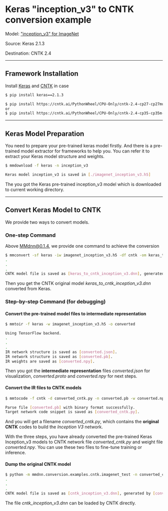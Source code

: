 # Keras "inception_v3" to CNTK conversion example

Model: ["inception_v3" for ImageNet](https://github.com/fchollet/deep-learning-models)

Source: Keras 2.1.3

Destination: CNTK 2.4

---

## Framework Installation

Install [Keras](https://keras.io/#installation) and [CNTK](https://docs.microsoft.com/en-us/cognitive-toolkit/Setup-CNTK-on-your-machine) in case

```bash
$ pip install keras==2.1.3

$ pip install https://cntk.ai/PythonWheel/CPU-Only/cntk-2.4-cp27-cp27mu-linux_x86_64.whl
or
$ pip install https://cntk.ai/PythonWheel/CPU-Only/cntk-2.4-cp35-cp35m-linux_x86_64.whl
```

---

## Keras Model Preparation

You need to prepare your pre-trained keras model firstly. And there is a pre-trained model extractor for frameworks to help you. You can refer it to extract your Keras model structure and weights.

```bash
$ mmdownload -f keras -n inception_v3

Keras model inception_v3 is saved in [./imagenet_inception_v3.h5]
```

The you got the Keras pre-trained inception_v3 model which is downloaded to current working directory.

---

## Convert Keras Model to CNTK

We provide two ways to convert models.

### **One-step Command**

Above MMdnn@0.1.4, we provide one command to achieve the conversion

```bash
$ mmconvert -sf keras -iw imagenet_inception_v3.h5 -df cntk -om keras_to_cntk_inception_v3.dnn
.
.
.
CNTK model file is saved as [keras_to_cntk_inception_v3.dnn], generated by [2c33f7f278cb46be992f50226fcfdb5d.py] and [2c33f7f278cb46be992f50226fcfdb5d.npy].
```

Then you get the CNTK original model *keras_to_cntk_inception_v3.dnn* converted from Keras.

### **Step-by-step Command (for debugging)**

#### Convert the pre-trained model files to intermediate representation

```bash
$ mmtoir -f keras -w imagenet_inception_v3.h5 -o converted

Using TensorFlow backend.
.
.
.
IR network structure is saved as [converted.json].
IR network structure is saved as [converted.pb].
IR weights are saved as [converted.npy].
```

Then you got the **intermediate representation** files *converted.json* for visualization, *converted.proto* and *converted.npy* for next steps.

#### Convert the IR files to CNTK models

```bash
$ mmtocode -f cntk -d converted_cntk.py -n converted.pb -w converted.npy

Parse file [converted.pb] with binary format successfully.
Target network code snippet is saved as [converted_cntk.py].
```

And you will get a filename *converted_cntk.py*, which contains the **original CNTK** codes to build the *Inception V3* network.

With the three steps, you have already converted the pre-trained Keras Inception_v3 models to CNTK network file *converted_cntk.py* and weight file *converted.npy*. You can use these two files to fine-tune training or inference.

#### Dump the original CNTK model

```bash
$ python -m mmdnn.conversion.examples.cntk.imagenet_test -n converted_cntk -w converted.npy --dump cntk_inception_v3.dnn
.
.
.
CNTK model file is saved as [cntk_inception_v3.dnn], generated by [converted_cntk.py] and [converted.npy].
```
The file *cntk_inception_v3.dnn* can be loaded by CNTK directly.
